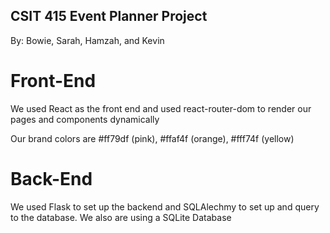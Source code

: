 ## CSIT 415 Event Planner Project

By: Bowie, Sarah, Hamzah, and Kevin

# Front-End

We used React as the front end and used react-router-dom to render
our pages and components dynamically

Our brand colors are #ff79df (pink), #ffaf4f (orange), #fff74f (yellow)

# Back-End

We used Flask to set up the backend and SQLAlechmy to set up and query to 
the database. We also are using a SQLite Database

